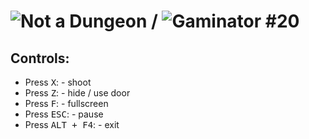 # ![Not a Dungeon](https://gamin.me/entries/723) / ![Gaminator #20](https://gamin.me/compos/gaminator/20)
 
## Controls: 
* Press <kbd>X</kbd>: - shoot
* Press <kbd>Z</kbd>: - hide / use door
* Press <kbd>F</kbd>: - fullscreen
* Press <kbd>ESC</kbd>: - pause
* Press <kbd>ALT + F4</kbd>: - exit
